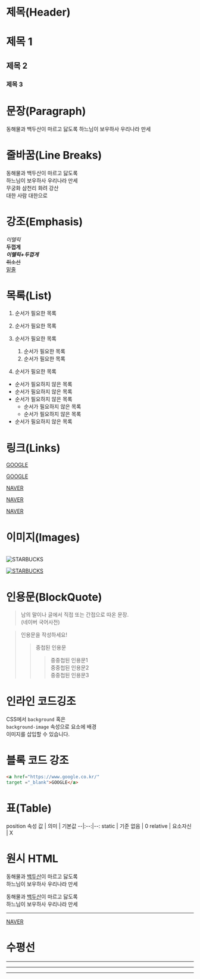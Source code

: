 # 제목(Header)

# 제목 1
## 제목 2
### 제목 3


# 문장(Paragraph)

동해물과 백두산이 마르고 닳도록
하느님이 보우하사 우리나라 만세

# 줄바꿈(Line Breaks)

동해물과 백두산이 마르고 닳도록  
하느님이 보우하사 우리나라 만세  
무궁화 삼천리 화려 강산<br/>
대한 사람 대한으로 

# 강조(Emphasis)

_이텔릭_  
**두껍게**  
**_이텔릭+두껍게_**  
~~취소선~~  
<u>밑줄</u>


# 목록(List)

1. 순서가 필요한 목록
1. 순서가 필요한 목록
1. 순서가 필요한 목록
    1. 순서가 필요한 목록
    1. 순서가 필요한 목록
        
1. 순서가 필요한 목록

- 순서가 필요하지 않은 목록
- 순서가 필요하지 않은 목록
- 순서가 필요하지 않은 목록
    - 순서가 필요하지 않은 목록
    - 순서가 필요하지 않은 목록
- 순서가 필요하지 않은 목록

# 링크(Links)

<a href="https://google.com">GOOGLE</a>  

[GOOGLE](https://google.com)

<a href="https://naver.com" title="NAVER로 이동!">NAVER</a>

[NAVER](https://naver.com "NAVER로 이동!")

<a href="https://naver.com"
 title="NAVER로 이동!"
 target="_blank">NAVER</a>


 # 이미지(Images)
![]()

![STARBUCKS](https://dreamy-sprite-f0d10b.netlify.app/images/starbucks_logo.png)
<!-- 이미지 누르면 url 이동 -->
[![STARBUCKS](https://dreamy-sprite-f0d10b.netlify.app/images/starbucks_logo.png)](https://www.starbucks.co.kr/index.do) 


# 인용문(BlockQuote)

> 남의 말이나 글에서 직접 또는 간접으로 따온 문장.  
>(네이버 국어사전)


>인용문을 작성하세요!
>>중첩된 인용문
>>> 중중첩된 인용문1  
>>> 중중첩된 인용문2  
>>> 중중첩된 인용문3


# 인라인 코드깅조

CSS에서 `background` 혹은  
`background-image` 속성으로 요소에 배경  
이미지를 삽입할 수 있습니다.

# 블록 코드 강조

```html
<a href="https://www.google.co.kr/"
target ="_blank">GOOGLE</a>
```

# 표(Table)

position 속성
값 | 의미 | 기본값
--|:--:|--:
static | 기준 없음 | 0
relative | 요소자신 | X


# 원시 HTML

동해물과 <u>백두산</u>이 마르고 닳도록<br/>
하느님이 보우하사 우리나라 만세


동해물과 <span style="text-decoration: underline;">백두산</span>이 마르고 닳도록<br/>
하느님이 보우하사 우리나라 만세

---

<a href ="https://naver.com"
title ="NAVER로 이동!"
target="_blank">NAVER</a>

# 수평선 

---

***
___




